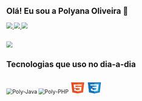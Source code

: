 ## Olá! Eu sou a Polyana Oliveira 👋
<div>
    <a href="https://instagram.com/polyana.sousa" target="_blank">
        <img src="https://img.shields.io/badge/-Instagram-%23E4405F?style=for-the-badge&logo=instagram&logoColor=white" target="_blank">
    </a>
    <a href = "mailto:polyanasousa127@gmail.com">
        <img src="https://img.shields.io/badge/-Gmail-%23333?style=for-the-badge&logo=gmail&logoColor=white" target="_blank">
    </a>
    <a href="https://www.linkedin.com/in/polyana-sousa-20426b210" target="_blank">
        <img src="https://img.shields.io/badge/-LinkedIn-%230077B5?style=for-the-badge&logo=linkedin&logoColor=white" target="_blank">
    </a> 
</div><br>

<img height="180em" src="https://github-readme-stats.vercel.app/api?username=polyoliveira&show_icons=true&theme=dark&include_all_commits=true&count_private=true"><br>

## Tecnologias que uso no dia-a-dia

<div style="display: inline_block"><br>
    <img alt="Poly-Java" height="30" width="60" <img src="https://cdn.jsdelivr.net/gh/devicons/devicon/icons/java/java-original-wordmark.svg"/>
    <img alt="Poly-PHP" height="30" width="60" src="https://cdn.jsdelivr.net/gh/devicons/devicon/icons/php/php-original.svg"/>
    <img alt="Poly-HTML" height="30" width="40" src="https://raw.githubusercontent.com/devicons/devicon/master/icons/html5/html5-original.svg">
    <img alt="Poly-CSS" height="30" width="40" src="https://raw.githubusercontent.com/devicons/devicon/master/icons/css3/css3-original.svg">
    
</div>
